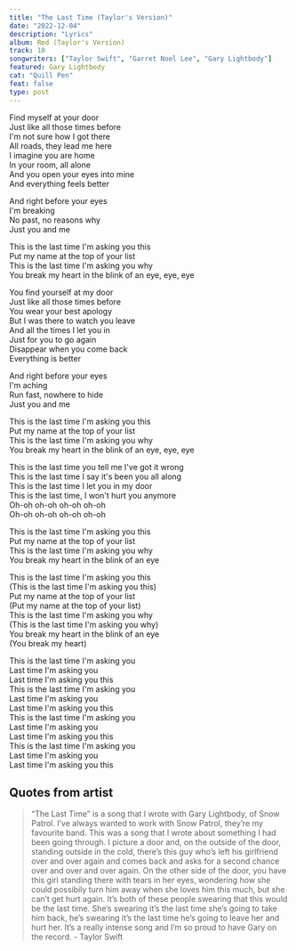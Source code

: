 ```yaml
---
title: "The Last Time (Taylor's Version)"
date: "2022-12-04"
description: "Lyrics"
album: Red (Taylor's Version)
track: 10
songwriters: ["Taylor Swift", "Garret Noel Lee", "Gary Lightbody"]
featured: Gary Lightbody
cat: "Quill Pen"
feat: false
type: post
---
```


<p className="verse-one">
Find myself at your door <br />
Just like all those times before <br />
I'm not sure how I got there <br />
All roads, they lead me here <br />
I imagine you are home <br />
In your room, all alone <br />
And you open your eyes into mine <br />
And everything feels better <br />
</p>
<p className="pre-chorus">
And right before your eyes <br />
I'm breaking <br />
No past, no reasons why <br />
Just you and me <br />
</p>
<p className="chorus">
This is the last time I'm asking you this <br />
Put my name at the top of your list <br />
This is the last time I'm asking you why <br />
You break my heart in the blink of an eye, eye, eye <br />
</p>
<p className="verse-two">
You find yourself at my door <br />
Just like all those times before <br />
You wear your best apology <br />
But I was there to watch you leave <br />
And all the times I let you in <br />
Just for you to go again <br />
Disappear when you come back <br />
Everything is better <br />
</p>
<p className="pre-chorus">
And right before your eyes <br />
I'm aching <br />
Run fast, nowhere to hide <br />
Just you and me <br />
</p>
<p className="chorus">
This is the last time I'm asking you this <br />
Put my name at the top of your list <br />
This is the last time I'm asking you why <br />
You break my heart in the blink of an eye, eye, eye <br />
</p>
<p className="bridge">
This is the last time you tell me I've got it wrong <br />
This is the last time I say it's been you all along <br />
This is the last time I let you in my door <br />
This is the last time, I won't hurt you anymore <br />
Oh-oh oh-oh oh-oh oh-oh <br />
Oh-oh oh-oh oh-oh oh-oh <br />
</p>
<p className="chorus">
This is the last time I'm asking you this <br />
Put my name at the top of your list <br />
This is the last time I'm asking you why <br />
You break my heart in the blink of an eye <br />
</p>
<p className="post-chorus">
This is the last time I'm asking you this <br />
(This is the last time I'm asking you this) <br />
Put my name at the top of your list <br />
(Put my name at the top of your list) <br />
This is the last time I'm asking you why <br />
(This is the last time I'm asking you why) <br />
You break my heart in the blink of an eye <br />
(You break my heart) <br />
</p>
<p className="outro">
This is the last time I'm asking you <br />
Last time I'm asking you <br />
Last time I'm asking you this <br />
This is the last time I'm asking you <br />
Last time I'm asking you <br />
Last time I'm asking you this <br />
This is the last time I'm asking you <br />
Last time I'm asking you <br />
Last time I'm asking you this <br />
This is the last time I'm asking you <br />
Last time I'm asking you <br />
Last time I'm asking you this <br />
</p>

## Quotes from artist

<blockquote cite="https://www.youtube.com/watch?v=Xj1WllQRkxo">
“The Last Time” is a song that I wrote with Gary Lightbody, of Snow Patrol. I’ve always wanted to work with Snow Patrol, they’re my favourite band. This was a song that I wrote about something I had been going through. I picture a door and, on the outside of the door, standing outside in the cold, there’s this guy who’s left his girlfriend over and over again and comes back and asks for a second chance over and over and over again. On the other side of the door, you have this girl standing there with tears in her eyes, wondering how she could possibily turn him away when she loves him this much, but she can’t get hurt again. It’s both of these people swearing that this would be the last time. She’s swearing it’s the last time she’s going to take him back, he’s swearing it’s the last time he’s going to leave her and hurt her. It’s a really intense song and I’m so proud to have Gary on the record. - Taylor Swift
</blockquote>

